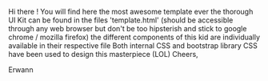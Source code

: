 Hi there !
You will find here the most awesome template ever
the thorough UI Kit can be found in the files 'template.html' (should be accessible through any web browser but don't be too hipsterish and stick to google chrome / mozilla firefox)
the different components of this kid are individually available in their respective file
Both internal CSS and bootstrap library CSS have been used to design this masterpiece (LOL)
Cheers,

Erwann 